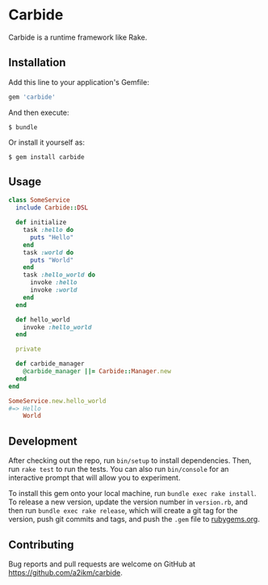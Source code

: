 # Carbide

Carbide is a runtime framework like Rake.

## Installation

Add this line to your application's Gemfile:

```ruby
gem 'carbide'
```

And then execute:

    $ bundle

Or install it yourself as:

    $ gem install carbide

## Usage

```ruby
class SomeService
  include Carbide::DSL

  def initialize
    task :hello do
      puts "Hello"
    end
    task :world do
      puts "World"
    end
    task :hello_world do
      invoke :hello
      invoke :world
    end
  end

  def hello_world
    invoke :hello_world
  end

  private

  def carbide_manager
    @carbide_manager ||= Carbide::Manager.new
  end
end

SomeService.new.hello_world
#=> Hello
    World
```

## Development

After checking out the repo, run `bin/setup` to install dependencies. Then, run `rake test` to run the tests. You can also run `bin/console` for an interactive prompt that will allow you to experiment.

To install this gem onto your local machine, run `bundle exec rake install`. To release a new version, update the version number in `version.rb`, and then run `bundle exec rake release`, which will create a git tag for the version, push git commits and tags, and push the `.gem` file to [rubygems.org](https://rubygems.org).

## Contributing

Bug reports and pull requests are welcome on GitHub at https://github.com/a2ikm/carbide.

